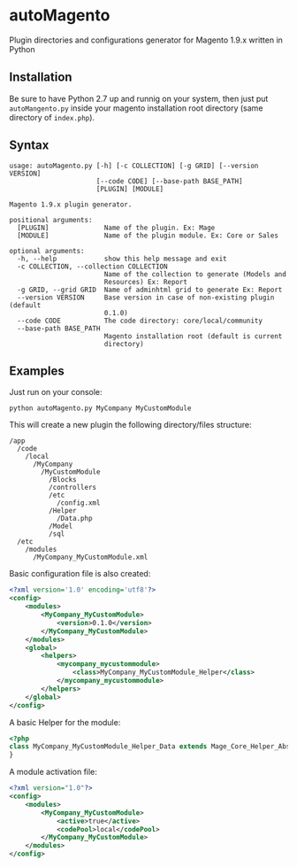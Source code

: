 # autoMagento
Plugin directories and configurations generator for Magento 1.9.x written in Python

## Installation
Be sure to have Python 2.7 up and runnig on your system, then just put `autoMangento.py` inside your magento installation root directory (same directory of `index.php`).

## Syntax 

```
usage: autoMagento.py [-h] [-c COLLECTION] [-g GRID] [--version VERSION]
                      [--code CODE] [--base-path BASE_PATH]
                      [PLUGIN] [MODULE]

Magento 1.9.x plugin generator.

positional arguments:
  [PLUGIN]              Name of the plugin. Ex: Mage
  [MODULE]              Name of the plugin module. Ex: Core or Sales

optional arguments:
  -h, --help            show this help message and exit
  -c COLLECTION, --collection COLLECTION
                        Name of the collection to generate (Models and
                        Resources) Ex: Report
  -g GRID, --grid GRID  Name of adminhtml grid to generate Ex: Report
  --version VERSION     Base version in case of non-existing plugin (default
                        0.1.0)
  --code CODE           The code directory: core/local/community
  --base-path BASE_PATH
                        Magento installation root (default is current
                        directory)
```

## Examples
Just run on your console:

```python autoMagento.py MyCompany MyCustomModule```

This will create a new plugin the following directory/files structure:

```
/app
  /code
    /local
      /MyCompany
        /MyCustomModule
          /Blocks
          /controllers
          /etc
            /config.xml
          /Helper
            /Data.php
          /Model
          /sql
  /etc
    /modules
      /MyCompany_MyCustomModule.xml
```

Basic configuration file is also created:
```xml
<?xml version='1.0' encoding='utf8'?>
<config>
    <modules>
        <MyCompany_MyCustomModule>
            <version>0.1.0</version>
        </MyCompany_MyCustomModule>
    </modules>
    <global>
        <helpers>
            <mycompany_mycustommodule>
                <class>MyCompany_MyCustomModule_Helper</class>
            </mycompany_mycustommodule>
        </helpers>
    </global>
</config>
```

A basic Helper for the module:
```php
<?php
class MyCompany_MyCustomModule_Helper_Data extends Mage_Core_Helper_Abstract {
}
```

A module activation file:
```xml
<?xml version="1.0"?>
<config>
    <modules>
        <MyCompany_MyCustomModule>
            <active>true</active>
            <codePool>local</codePool>
        </MyCompany_MyCustomModule>
    </modules>
</config>
```

